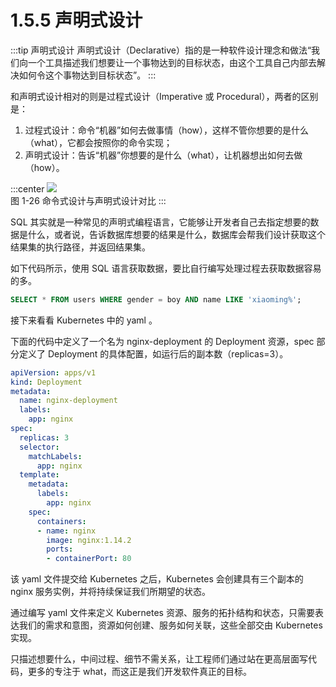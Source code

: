 # 1.5.5 声明式设计

:::tip 声明式设计
声明式设计（Declarative）指的是一种软件设计理念和做法“我们向一个工具描述我们想要让一个事物达到的目标状态，由这个工具自己内部去解决如何令这个事物达到目标状态”。
:::

和声明式设计相对的则是过程式设计（Imperative 或 Procedural），两者的区别是：
1. 过程式设计：命令“机器”如何去做事情（how），这样不管你想要的是什么（what），它都会按照你的命令实现；
2. 声明式设计：告诉“机器”你想要的是什么（what），让机器想出如何去做（how）。

:::center
  ![](../assets/declarative.svg)<br/>
 图 1-26 命令式设计与声明式设计对比
:::

SQL 其实就是一种常见的声明式编程语言，它能够让开发者自己去指定想要的数据是什么，或者说，告诉数据库想要的结果是什么，数据库会帮我们设计获取这个结果集的执行路径，并返回结果集。

如下代码所示，使用 SQL 语言获取数据，要比自行编写处理过程去获取数据容易的多。

```sql
SELECT * FROM users WHERE gender = boy AND name LIKE 'xiaoming%';
```

接下来看看 Kubernetes 中的 yaml 。

下面的代码中定义了一个名为 nginx-deployment 的 Deployment 资源，spec 部分定义了 Deployment 的具体配置，如运行后的副本数（replicas=3）。

```yaml
apiVersion: apps/v1
kind: Deployment
metadata:
  name: nginx-deployment
  labels:
    app: nginx
spec:
  replicas: 3
  selector:
    matchLabels:
      app: nginx
  template:
    metadata:
      labels:
        app: nginx
    spec:
      containers:
      - name: nginx
        image: nginx:1.14.2
        ports:
        - containerPort: 80
```
该 yaml 文件提交给 Kubernetes 之后，Kubernetes 会创建具有三个副本的 nginx 服务实例，并将持续保证我们所期望的状态。

通过编写 yaml 文件来定义 Kubernetes 资源、服务的拓扑结构和状态，只需要表达我们的需求和意图，资源如何创建、服务如何关联，这些全部交由 Kubernetes 实现。

只描述想要什么，中间过程、细节不需关系，让工程师们通过站在更高层面写代码，更多的专注于 what，而这正是我们开发软件真正的目标。





